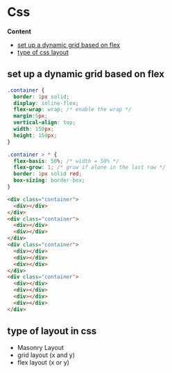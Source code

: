 # Css

**Content**
- [set up a dynamic grid based on flex](#issue-1)
- [type of css layout](#issue-2)


<a name="issue-1"></a>
## set up a dynamic grid based on flex

```css
.container {
  border: 1px solid;
  display: inline-flex;
  flex-wrap: wrap; /* enable the wrap */
  margin:5px;
  vertical-align: top;
  width: 150px;
  height: 150px;
}

.container > * {
  flex-basis: 50%; /* width = 50% */
  flex-grow: 1; /* grow if alone in the last row */
  border: 1px solid red;
  box-sizing: border-box;
}
```

```html
<div class="container">
  <div></div>
</div>
<div class="container">
  <div></div>
  <div></div>
</div>
<div class="container">
  <div></div>
  <div></div>
  <div></div>
</div>
<div class="container">
  <div></div>
  <div></div>
  <div></div>
  <div></div>
</div>
```


<a name="issue-2"></a>
## type of layout in css
- Masonry Layout
- grid layout (x and y)
- flex layout (x or y)

